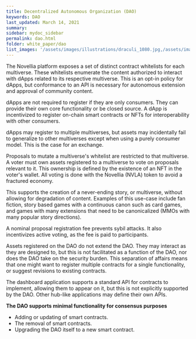 ```yaml
---
title: Decentralized Autonomous Organization (DAO)
keywords: DAO
last_updated: March 14, 2021
summary: 
sidebar: mydoc_sidebar
permalink: dao.html
folder: white_paper/dao
list_images: '/assets/images/illustrations/draculi_1080.jpg,/assets/images/illustrations/laurence_the_duelist_1080.jpg,/assets/images/illustrations/iscara_the_ten_thousand_guns_1080.jpg,/assets/images/illustrations/alpha_draculi_1080.jpg'
---
```


The Novellia platform exposes a set of distinct contract whitelists for each multiverse. These whitelists enumerate the content authorized to interact with dApps related to its respective multiverse. This is an opt-in policy for dApps, but conformance to an API is necessary for autonomous extension and approval of community content.

dApps are not required to register if they are only consumers. They can provide their own core functionality or be closed source. A dApp is incentivized to register on-chain smart contracts or NFTs for interoperability with other consumers.

dApps may register to multiple multiverses, but assets may incidentally fail to generalize to other multiverses except when using a purely consumer model. This is the case for an exchange.

Proposals to mutate a multiverse's whitelist are restricted to that multiverse. A voter must own assets registered to a multiverse to vote on proposals relevant to it. This ownership is defined by the existence of an NFT in the voter's wallet. All voting is done with the Novellia (NVLA) token to avoid a fractured economy.

This supports the creation of a never-ending story, or multiverse, without allowing for degradation of content. Examples of this use-case include fan fiction, story based games with a continuous canon such as card games, and games with many extensions that need to be canonicalized (MMOs with many popular story directions).

A nominal proposal registration fee prevents sybil attacks. It also incentivizes active voting, as the fee is paid to participants.

Assets registered on the DAO do not extend the DAO. They may interact as they are designed to, but this is not facilitated as a function of the DAO, nor does the DAO take on the security burden. This separation of affairs means that one might want to register multiple contracts for a single functionality, or suggest revisions to existing contracts.

The dashboard application supports a standard API for contracts to implement, allowing them to appear on it, but this is not explicitly supported by the DAO. Other hub-like applications may define their own APIs.

**The DAO supports minimal functionality for consensus purposes**
- Adding or updating of smart contracts.
- The removal of smart contracts.
- Upgrading the DAO itself to a new smart contract.
